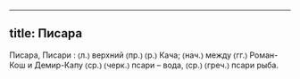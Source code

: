 
---
title: Писара
---
Писара, Писари
: ⦅л.⦆ верхний ⦅пр.⦆ ⦅р.⦆ Кача; ⦅нач.⦆ между ⦅гг.⦆ Роман-Кош и Демир-Капу ⦅ср.⦆ ⦅черк.⦆ псари – вода, ⦅ср.⦆ ⦅греч.⦆ псари рыба.
